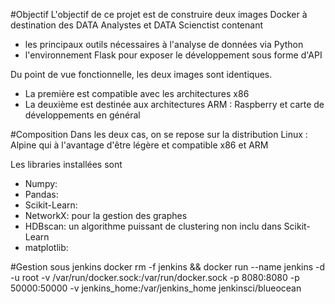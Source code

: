 #Objectif
L'objectif de ce projet est de construire deux images Docker à destination des DATA Analystes et DATA Scienctist
contenant 
- les principaux outils nécessaires à l'analyse de données via Python
- l'environnement Flask pour exposer le développement sous forme d'API

Du point de vue fonctionnelle, les deux images sont identiques. 
- La première est compatible avec les architectures x86
- La deuxième est destinée aux architectures ARM : Raspberry et carte de développements en général

#Composition
Dans les deux cas, on se repose sur la distribution Linux : Alpine qui à l'avantage d'être légère et
compatible x86 et ARM

Les libraries installées sont 
- Numpy:
- Pandas:
- Scikit-Learn: 
- NetworkX: pour la gestion des graphes
- HDBscan: un algorithme puissant de clustering non inclu dans Scikit-Learn
- matplotlib:


#Gestion sous jenkins
docker rm -f jenkins && docker run --name jenkins -d -u root -v /var/run/docker.sock:/var/run/docker.sock -p 8080:8080 -p 50000:50000 -v jenkins_home:/var/jenkins_home jenkinsci/blueocean
   